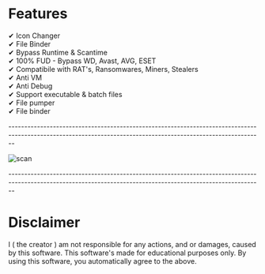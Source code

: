 <h1> Features </h1>

✔ Icon Changer <br/>
✔ File Binder <br/>
✔ Bypass Runtime & Scantime <br/> 
✔ 100% FUD - Bypass WD, Avast, AVG, ESET <br/> 
✔ Compatibile with RAT's, Ransomwares, Miners, Stealers <br/>
✔ Anti VM <br/>
✔ Anti Debug <br/>
✔ Support executable & batch files <br/>
✔ File pumper <br/>
✔ File binder <br/>

-------------------------------------------------------------------------------------------------------------------------------------------------------------- </br >

![scan](https://github.com/Coolar13/FUD-crypter/assets/156549112/69aa63d9-6b6f-4e86-b5b4-d742d0af36e4)

-------------------------------------------------------------------------------------------------------------------------------------------------------------- </br >

<h1> Disclaimer </h1>

I ( the creator ) am not responsible for any actions, and or damages, caused by this software.
This software's made for educational purposes only.
By using this software, you automatically agree to the above.
